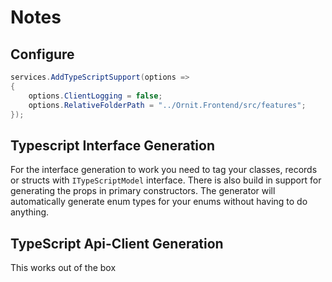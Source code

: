 # Notes

## Configure 
```C#
services.AddTypeScriptSupport(options =>
{
    options.ClientLogging = false;
    options.RelativeFolderPath = "../Ornit.Frontend/src/features";
});
```

## Typescript Interface Generation
For the interface generation to work you need to tag your classes, records or structs with `ITypeScriptModel` interface.
There is also build in support for generating the props in primary constructors.
The generator will automatically generate enum types for your enums without having to do anything.

## TypeScript Api-Client Generation
This works out of the box
